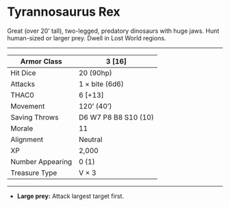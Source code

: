 # Tyrannosaurus Rex

Great (over 20’ tall), two-legged, predatory dinosaurs with huge jaws. Hunt human-sized or larger prey. Dwell in Lost World regions.

------

| Armor Class     | 3 [16]               |
| ---------------- | -------------------- |
| Hit Dice         | 20 (90hp)            |
| Attacks          | 1 × bite (6d6)       |
| THAC0            | 6 [+13]              |
| Movement         | 120’ (40’)           |
| Saving Throws    | D6 W7 P8 B8 S10 (10) |
| Morale           | 11                   |
| Alignment        | Neutral              |
| XP               | 2,000                |
| Number Appearing | 0 (1)                |
| Treasure Type    | V × 3                |

------

- **Large prey:** Attack largest target first.